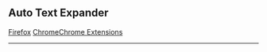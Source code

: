 ## Auto Text Expander 

[Firefox](https://addons.mozilla.org/en-US/firefox/addon/auto-text-expander/) 
[Chrome](https://chrome.google.com/webstore/detail/auto-text-expander-for-go/iibninhmiggehlcdolcilmhacighjamp?hl=en)[Chrome Extensions](Chrome%20Extensions.md)
***